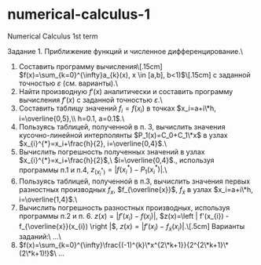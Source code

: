 # numerical-calculus-1
Numerical Calculus 1st term

Задание 1. Приближение функций и численное дифференцирование.\


1. Составить программу вычисления\\[.15cm]
$f(x)=\sum_{k=0}^{\infty}a_{k}(x), x \in [a,b], b<1)$\\[.15cm]
с заданной точностью $\varepsilon$ (см. варианты).\\
2. Найти производную $f'(x)$ аналитически и составить программу вычисления $f'(x)$ с заданной точностью $\varepsilon$.\\
3. Составить таблицу значений $f_i=f(x_i)$ в точках $x_i=a+i\*h, i=\overline{0,5},\\ h=0.1, a=0.1$.\\
4. Пользуясь таблицей, полученной в п. 3, вычислить значения кусочно-линейной интерполянты $P_1(x)=C_0+C_1\*x$ в узлах $x_{i}^{*}=x_i+\frac{h}{2}, i=\overline{0,4}$.\\
5. Вычислить погрешность полученных значений в узлах $x_{i}^{*}=x_i+\frac{h}{2}$,\\ $i=\overline{0,4}$., используя программы п.1 и п.4, $z_(x_{i}^{*})=\left | f(x_{i}^{*}) - P_1(x_{i}^{*}) \right |$.\\
6. Пользуясь таблицей, полученной в п.3, вычислить значения первых разностных производных $f_{x}$, $f_{\overline{x}}$, $f_{\dot{x}}$  в узлах $x_i=a+i\*h, i=\overline{1,4}$.\\
7. Вычислить погрешность разностных производных, используя программы п.2 и п. 6.
$z(x)=\left | f'(x_{i}) - f(x_{i}) \right |$,
$z(x)=\left | f'(x_{i}) - f_{\overline{x}}(x_{i}) \right |$,
$z(x)=\left | f'(x_{i}) - f_{\dot{x}}(x_{i}) \right |$.\\[.5cm]
Варианты заданий:\\
...\\
15. $f(x)=\sum_{k=0}^{\infty}\frac{(-1)^{k}\*x^{2\*k+1}}{2^{2\*k+1}\*(2\*k+1)!}$\\
...




